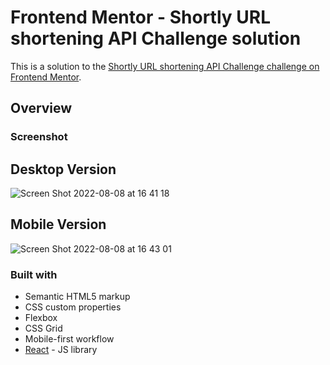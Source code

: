 # Frontend Mentor - Shortly URL shortening API Challenge solution

This is a solution to the [Shortly URL shortening API Challenge challenge on Frontend Mentor](https://www.frontendmentor.io/challenges/url-shortening-api-landing-page-2ce3ob-G).

## Overview

### Screenshot

## Desktop Version

![Screen Shot 2022-08-08 at 16 41 18](https://user-images.githubusercontent.com/25332391/183510685-3a70170b-fb31-400f-a9e1-a06f61a9d041.png)

## Mobile Version

![Screen Shot 2022-08-08 at 16 43 01](https://user-images.githubusercontent.com/25332391/183510811-6cd3bd92-5129-479e-b110-c5f272c1e7ff.png)

### Built with

- Semantic HTML5 markup
- CSS custom properties
- Flexbox
- CSS Grid
- Mobile-first workflow
- [React](https://reactjs.org/) - JS library
